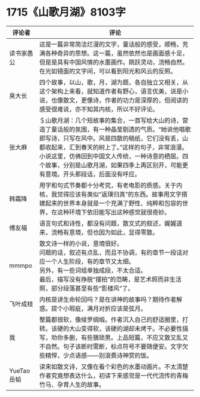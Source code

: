 # 1715《山歌月湖》8103字

评论者 | 评论 |
|---|---|
读书家愚公|这是一篇非常简洁烂漫的文字，童话般的感受，顺畅，充满各种奇异的思想。这一篇，虽然依然也是画面感十足，但是是具有中国风情的水墨画作。跳跃灵动，流畅自然。在光如镜面的文字间，可以看到阳光和风云的反照。
臭大长|四个故事，以山，歌，月，湖为题，各自独立又相关，从这个架构上来看，就知道作者有野心，语言优美，说是小说，也像散文，更像诗，作者的功力是深厚的，但阅读的感受很难说，亦不知其内核，所以不好评论。
张大麻|＄山歌月湖：几个短故事的集合，一首写给大山的诗，营造了童话般的氛围，有一种晶莹剔透的气质。“她说他唱歌即写诗，只写在风中。风是四散的稿纸，它们没有丢，山都收起来，汇到春天的树上了。”这样的句子，非常浪漫。小说这里，仿佛回到中国文人传统，一种诗意的栖居。四个故事，分别是山歌月湖，如果四季上再区别开，可能更有意境。开头那段话，后面没有呼应。
韩霜降|用字和句式节奏都十分考究，有老电影的质感。关于内核，我觉得应该有类似“返璞归真”的东西。故事用文字搭建起来的世界本身就是一个充满了野性、纯粹和包容的世界，在这种环境下依旧能写出这种感觉就很奇妙。
傅友福|语言句式和诗性，都没有问题，散文式的叙述，娓娓道来，流畅有意境，但也因为如此，显得零散。
mmmpo|散文诗一样的小说，意境很好。<br/>问题的话，叙述有点乱，而且不协调，有的章节一段话对应一个人生阶段，有的章节又太细。<br/>另外，有一些词组单独成段，不太合适。<br/>最后，描写没有挣脱“摆拍”的范畴，是艺术照而非生活照，部分段落甚至有些“影楼风”了。
飞叶成枝|内核是讲生命轮回吗？是在讲神的故事吗？期待作者解惑。提个小瑕疵，满月对折应该是弦月。
我|整篇都很软，像绫罗绸缎。作者沉入自己的舒适圈里，打转。该硬的大山变得软，该硬的湖却未烤干。不必要性描写，劝你多删，有些猥琐男。上品短篇，不应又散又乱又不自然。句子该断时需断，标点符号不要随便安。文字欠些精悍，少点语感——别浪费诗神赏的饭。
YueTao岳韬|读来如散文诗，又像在看个彩色的水墨动画片。不太清楚作者究竟想表达什么，初读下来感觉是一代代流传的青梅竹马、孕育人生的故事。